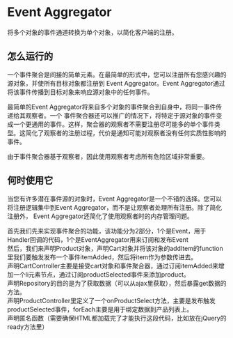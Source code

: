 
# Event Aggregator
将多个对象的事件通道转换为单个对象，以简化客户端的注册。
## 怎么运行的
一个事件聚合是间接的简单元素。在最简单的形式中，您可以注册所有您感兴趣的源对象，并使所有目标对象都注册到 Event Aggregator。Event Aggregator通过将该事件传播到目标对象来响应源对象中的任何事件。

最简单的Event Aggregator将来自多个对象的事件聚合到自身中，将同一事件传递给其观察者。一个 事件聚合器还可以推广的情况下，将特定于源对象的事件变成一个更通用的事件。这样，聚合器的观察者不需要注册尽可能多的单个事件类型。这简化了观察者的注册过程，代价是通知可能对观察者没有任何实质性影响的事件。

由于事件聚合器基于观察者，因此使用观察者考虑所有危险区域非常重要。

## 何时使用它
当您有许多潜在事件源的对象时，Event Aggregator是一个不错的选择。您可以将注册逻辑集中到Event Aggregator，而不是让观察者处理所有注册。除了简化注册外， Event Aggregator还简化了使用观察者时的内存管理问题。

首先我们先来实现事件聚合的功能，该功能分为2部分，1个是Event，用于Handler回调的代码，1个是EventAggregator用来订阅和发布Event<br/>
然后，我们来声明Product对象，声明Cart对象并将该对象的addItem的function里我们要触发发布一个事件itemAdded，然后将item作为参数传进去。<br/>
声明CartController主要是接受cart对象和事件聚合器，通过订阅itemAdded来增加一个li元素节点，通过订阅productSelected事件来添加product。<br/>
声明Repository的目的是为了获取数据（可以从ajax里获取），然后暴露get数据的方法。<br>
声明ProductController里定义了一个onProductSelect方法，主要是发布触发productSelected事件，forEach主要是用于绑定数据到产品列表上。<br/>
声明匿名函数（需要确保HTML都加载完了才能执行这段代码，比如放在jQuery的ready方法里）

